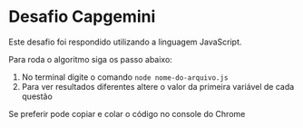 # Desafio Capgemini

Este desafio foi respondido utilizando a linguagem JavaScript.

Para roda o algoritmo siga os passo abaixo:

1. No terminal digite o comando `node nome-do-arquivo.js`
2. Para ver resultados diferentes altere o valor da primeira variável de cada questão

Se preferir pode copiar e colar o código no console do Chrome